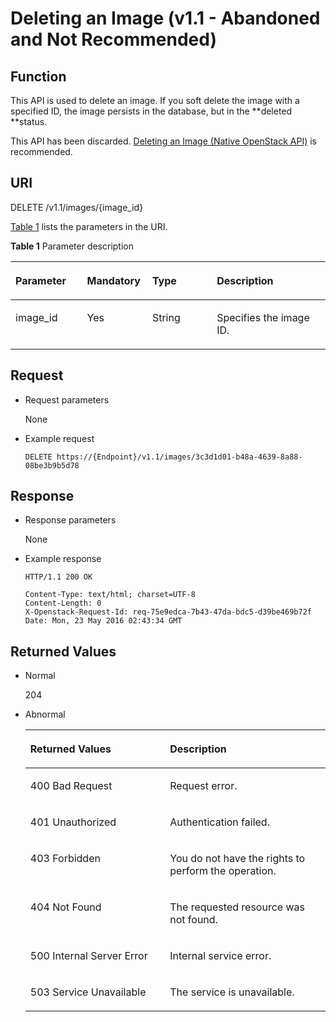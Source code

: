 # Deleting an Image \(v1.1 - Abandoned and Not Recommended\)<a name="EN-US_TOPIC_0066978722"></a>

## Function<a name="section65883044152228"></a>

This API is used to delete an image. If you soft delete the image with a specified ID, the image persists in the database, but in the  **deleted **status.

This API has been discarded.  [Deleting an Image \(Native OpenStack API\)](deleting-an-image-(native-openstack-api).md)  is recommended.

## URI<a name="section45901761152228"></a>

DELETE /v1.1/images/\{image\_id\}

[Table 1](#table27262282)  lists the parameters in the URI.

**Table  1**  Parameter description

<a name="table27262282"></a>
<table><thead align="left"><tr id="row27551015"><th class="cellrowborder" valign="top" width="22.720000000000002%" id="mcps1.2.5.1.1"><p id="p17039762"><a name="p17039762"></a><a name="p17039762"></a>Parameter</p>
</th>
<th class="cellrowborder" valign="top" width="20.71%" id="mcps1.2.5.1.2"><p id="p38043494"><a name="p38043494"></a><a name="p38043494"></a>Mandatory</p>
</th>
<th class="cellrowborder" valign="top" width="20.49%" id="mcps1.2.5.1.3"><p id="p1119157921331"><a name="p1119157921331"></a><a name="p1119157921331"></a>Type</p>
</th>
<th class="cellrowborder" valign="top" width="36.08%" id="mcps1.2.5.1.4"><p id="p61624137"><a name="p61624137"></a><a name="p61624137"></a>Description</p>
</th>
</tr>
</thead>
<tbody><tr id="row25499238"><td class="cellrowborder" valign="top" width="22.720000000000002%" headers="mcps1.2.5.1.1 "><p id="p52172387"><a name="p52172387"></a><a name="p52172387"></a>image_id</p>
</td>
<td class="cellrowborder" valign="top" width="20.71%" headers="mcps1.2.5.1.2 "><p id="p65213800"><a name="p65213800"></a><a name="p65213800"></a>Yes</p>
</td>
<td class="cellrowborder" valign="top" width="20.49%" headers="mcps1.2.5.1.3 "><p id="p3410274521331"><a name="p3410274521331"></a><a name="p3410274521331"></a>String</p>
</td>
<td class="cellrowborder" valign="top" width="36.08%" headers="mcps1.2.5.1.4 "><p id="p47826462"><a name="p47826462"></a><a name="p47826462"></a>Specifies the image ID.</p>
</td>
</tr>
</tbody>
</table>

## Request<a name="section59210700152228"></a>

-   Request parameters

    None

-   Example request

    ```
    DELETE https://{Endpoint}/v1.1/images/3c3d1d01-b48a-4639-8a88-08be3b9b5d78
    ```


## Response<a name="section13601000152228"></a>

-   Response parameters

    None

-   Example response

    ```
    HTTP/1.1 200 OK
    ```

    ```
    Content-Type: text/html; charset=UTF-8
    Content-Length: 0
    X-Openstack-Request-Id: req-75e9edca-7b43-47da-bdc5-d39be469b72f
    Date: Mon, 23 May 2016 02:43:34 GMT
    ```


## Returned Values<a name="section47464039152228"></a>

-   Normal

    204

-   Abnormal

    <a name="table5314667917313"></a>
    <table><thead align="left"><tr id="row4648913117313"><th class="cellrowborder" valign="top" width="46.54%" id="mcps1.1.3.1.1"><p id="p752327917313"><a name="p752327917313"></a><a name="p752327917313"></a>Returned Values</p>
    </th>
    <th class="cellrowborder" valign="top" width="53.459999999999994%" id="mcps1.1.3.1.2"><p id="p540582617313"><a name="p540582617313"></a><a name="p540582617313"></a>Description</p>
    </th>
    </tr>
    </thead>
    <tbody><tr id="row3521879917313"><td class="cellrowborder" valign="top" width="46.54%" headers="mcps1.1.3.1.1 "><p id="p3415046017313"><a name="p3415046017313"></a><a name="p3415046017313"></a>400 Bad Request</p>
    </td>
    <td class="cellrowborder" valign="top" width="53.459999999999994%" headers="mcps1.1.3.1.2 "><p id="p1472385717313"><a name="p1472385717313"></a><a name="p1472385717313"></a>Request error.</p>
    </td>
    </tr>
    <tr id="row5178178317313"><td class="cellrowborder" valign="top" width="46.54%" headers="mcps1.1.3.1.1 "><p id="p3357490117313"><a name="p3357490117313"></a><a name="p3357490117313"></a>401 Unauthorized</p>
    </td>
    <td class="cellrowborder" valign="top" width="53.459999999999994%" headers="mcps1.1.3.1.2 "><p id="p3521250017313"><a name="p3521250017313"></a><a name="p3521250017313"></a>Authentication failed.</p>
    </td>
    </tr>
    <tr id="row4847705217313"><td class="cellrowborder" valign="top" width="46.54%" headers="mcps1.1.3.1.1 "><p id="p3432710217313"><a name="p3432710217313"></a><a name="p3432710217313"></a>403 Forbidden</p>
    </td>
    <td class="cellrowborder" valign="top" width="53.459999999999994%" headers="mcps1.1.3.1.2 "><p id="p2903189317313"><a name="p2903189317313"></a><a name="p2903189317313"></a>You do not have the rights to perform the operation.</p>
    </td>
    </tr>
    <tr id="row48061152191227"><td class="cellrowborder" valign="top" width="46.54%" headers="mcps1.1.3.1.1 "><p id="p24571129191230"><a name="p24571129191230"></a><a name="p24571129191230"></a>404 Not Found</p>
    </td>
    <td class="cellrowborder" valign="top" width="53.459999999999994%" headers="mcps1.1.3.1.2 "><p id="p44104462191230"><a name="p44104462191230"></a><a name="p44104462191230"></a>The requested resource was not found.</p>
    </td>
    </tr>
    <tr id="row5996045217313"><td class="cellrowborder" valign="top" width="46.54%" headers="mcps1.1.3.1.1 "><p id="p2495845317313"><a name="p2495845317313"></a><a name="p2495845317313"></a>500 Internal Server Error</p>
    </td>
    <td class="cellrowborder" valign="top" width="53.459999999999994%" headers="mcps1.1.3.1.2 "><p id="p836881417313"><a name="p836881417313"></a><a name="p836881417313"></a>Internal service error.</p>
    </td>
    </tr>
    <tr id="row821047017313"><td class="cellrowborder" valign="top" width="46.54%" headers="mcps1.1.3.1.1 "><p id="p6106831917313"><a name="p6106831917313"></a><a name="p6106831917313"></a>503 Service Unavailable</p>
    </td>
    <td class="cellrowborder" valign="top" width="53.459999999999994%" headers="mcps1.1.3.1.2 "><p id="p4758680517313"><a name="p4758680517313"></a><a name="p4758680517313"></a>The service is unavailable.</p>
    </td>
    </tr>
    </tbody>
    </table>


